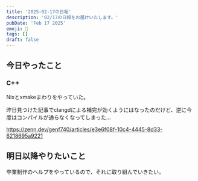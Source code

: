 ```yaml
---
title: '2025-02-17の日報'
description: '02/17の日報をお届けいたします。'
pubDate: 'Feb 17 2025'
emoji: 🦊
tags: []
draft: false
---
```


## 今日やったこと

### C++

Nixとxmakeまわりをやっていた。

昨日見つけた記事でclangdによる補完が効くようにはなったのだけど、逆に今度はコンパイルが通らなくなってしまった...

https://zenn.dev/genf740/articles/e3e6f08f-10c4-4445-8d33-6218695a9221

## 明日以降やりたいこと

卒業制作のヘルプをやっているので、それに取り組んでいきたい。

